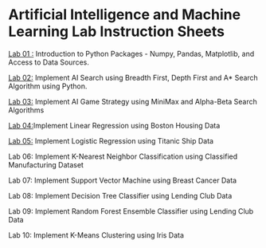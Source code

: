# Artificial Intelligence and Machine Learning Lab Instruction Sheets
[Lab 01 :](https://github.com/manideepyelugam/AIML-2025/blob/main/Lab01.ipynb) Introduction to Python Packages - Numpy, Pandas, Matplotlib, and Access to Data Sources.

[Lab 02:](https://github.com/manideepyelugam/AIML-2025/blob/main/Lab02.ipynb) Implement AI Search using Breadth First, Depth First and A* Search Algorithm using Python.

[Lab 03:](https://github.com/manideepyelugam/AIML-2025/blob/main/Lab_3%20(1).ipynb) Implement AI Game Strategy using MiniMax and Alpha-Beta Search Algorithms

[Lab 04:](https://github.com/manideepyelugam/AIML-2025/blob/main/lab_4%20(1).ipynb)Implement Linear Regression using Boston Housing Data

[Lab 05:](https://github.com/manideepyelugam/AIML-2025/blob/main/lab_5.ipynb) Implement Logistic Regression using Titanic Ship Data

Lab 06: Implement K-Nearest Neighbor Classification using Classified Manufacturing Dataset

Lab 07: Implement Support Vector Machine using Breast Cancer Data

Lab 08: Implement Decision Tree Classifier using Lending Club Data

Lab 09: Implement Random Forest Ensemble Classifier using Lending Club Data

Lab 10: Implement K-Means Clustering using Iris Data

